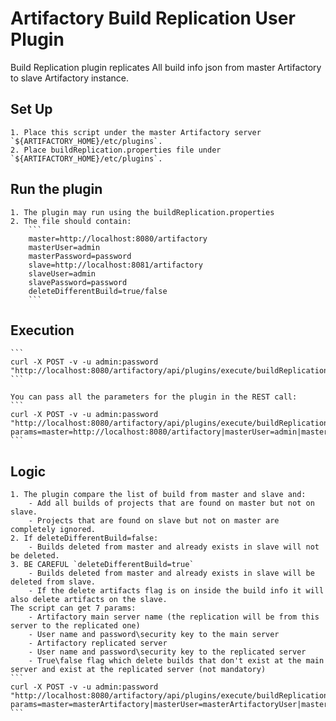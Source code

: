 Artifactory Build Replication User Plugin
=======================================

Build Replication plugin replicates All build info json from master Artifactory to slave Artifactory instance.

Set Up
---------------------------------------
	1. Place this script under the master Artifactory server `${ARTIFACTORY_HOME}/etc/plugins`.
	2. Place buildReplication.properties file under `${ARTIFACTORY_HOME}/etc/plugins`.

Run the plugin
---------------------------------------
	1. The plugin may run using the buildReplication.properties
	2. The file should contain:
		```
		master=http://localhost:8080/artifactory
		masterUser=admin
		masterPassword=password
		slave=http://localhost:8081/artifactory
		slaveUser=admin
		slavePassword=password
		deleteDifferentBuild=true/false
		```

Execution
---------------------------------------
	```
	curl -X POST -v -u admin:password "http://localhost:8080/artifactory/api/plugins/execute/buildReplication"
	```
 
	You can pass all the parameters for the plugin in the REST call:
	```
	curl -X POST -v -u admin:password "http://localhost:8080/artifactory/api/plugins/execute/buildReplication?params=master=http://localhost:8080/artifactory|masterUser=admin|masterPassword=password|slave=http://localhost:8081/artifactory|slaveUser=admin|slavePassword=password|deleteDifferentBuild=false"
	```
Logic
---------------------------------------
	1. The plugin compare the list of build from master and slave and:
		- Add all builds of projects that are found on master but not on slave.
		- Projects that are found on slave but not on master are completely ignored.
	2. If deleteDifferentBuild=false:
		- Builds deleted from master and already exists in slave will not be deleted.
	3. BE CAREFUL `deleteDifferentBuild=true`
		- Builds deleted from master and already exists in slave will be deleted from slave.
		- If the delete artifacts flag is on inside the build info it will also delete artifacts on the slave.
	The script can get 7 params:
		- Artifactory main server name (the replication will be from this server to the replicated one)
		- User name and password\security key to the main server
		- Artifactory replicated server
		- User name and password\security key to the replicated server
		- True\false flag which delete builds that don't exist at the main server and exist at the replicated server (not mandatory)
	```
	curl -X POST -v -u admin:password "http://localhost:8080/artifactory/api/plugins/execute/buildReplication?params=master=masterArtifactory|masterUser=masterArtifactoryUser|masterPassword=masterPassword|slave=slaveArtifactory|slaveUser=slaveUser|slavePassword=slavePassword|deleteDifferentBuild=true/false"
	```